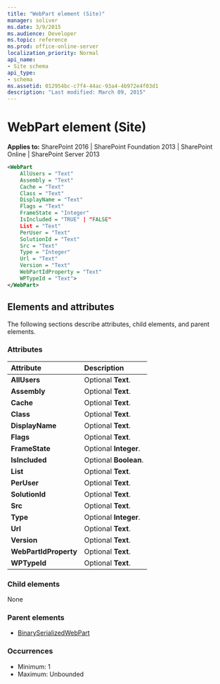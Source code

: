 ```yaml
---
title: "WebPart element (Site)"
manager: soliver
ms.date: 3/9/2015
ms.audience: Developer
ms.topic: reference
ms.prod: office-online-server
localization_priority: Normal
api_name:
- Site schema
api_type:
- schema
ms.assetid: 012954bc-c7f4-44ac-93a4-4b972e4f03d1
description: "Last modified: March 09, 2015"
---
```


# WebPart element (Site)

**Applies to:** SharePoint 2016 | SharePoint Foundation 2013 | SharePoint Online | SharePoint Server 2013
  
```XML
<WebPart  
    AllUsers = "Text"  
    Assembly = "Text"  
    Cache = "Text"  
    Class = "Text"  
    DisplayName = "Text"  
    Flags = "Text"  
    FrameState = "Integer"  
    IsIncluded = "TRUE" | "FALSE"  
    List = "Text"  
    PerUser = "Text"  
    SolutionId = "Text"  
    Src = "Text"  
    Type = "Integer"  
    Url = "Text"  
    Version = "Text" 
    WebPartIdProperty = "Text"  
    WPTypeId = "Text">
</WebPart>
```

## Elements and attributes

The following sections describe attributes, child elements, and parent elements.

### Attributes

|**Attribute**|**Description**|
|:-----|:-----|
|**AllUsers** <br/> |Optional **Text**.  <br/> |
|**Assembly** <br/> |Optional **Text**.  <br/> |
|**Cache** <br/> |Optional **Text**.  <br/> |
|**Class** <br/> |Optional **Text**.  <br/> |
|**DisplayName** <br/> |Optional **Text**.  <br/> |
|**Flags** <br/> |Optional **Text**.  <br/> |
|**FrameState** <br/> |Optional **Integer**.  <br/> |
|**IsIncluded** <br/> |Optional **Boolean**.  <br/> |
|**List** <br/> |Optional **Text**.  <br/> |
|**PerUser** <br/> |Optional **Text**.  <br/> |
|**SolutionId** <br/> |Optional **Text**.  <br/> |
|**Src** <br/> |Optional **Text**.  <br/> |
|**Type** <br/> |Optional **Integer**.  <br/> |
|**Url** <br/> |Optional **Text**.  <br/> |
|**Version** <br/> |Optional **Text**.  <br/> |
|**WebPartIdProperty** <br/> |Optional **Text**.  <br/> |
|**WPTypeId** <br/> |Optional **Text**.  <br/> |
   
### Child elements

None
   
### Parent elements

- [BinarySerializedWebPart](binaryserializedwebpart-element-site.md)
   
### Occurrences

- Minimum: 1
- Maximum: Unbounded  

<br/> 
   

